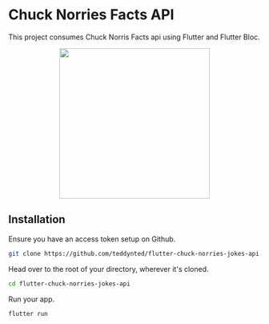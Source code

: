 # Chuck Norries Facts API

This project consumes Chuck Norris Facts api using Flutter and Flutter Bloc.

<img style="display: block; margin: auto; width: 300px;"
src="https://teddy-kekana-blog.s3.amazonaws.com/flutter-chuck-norris-facts-api.png">

## Installation

Ensure you have an access token setup on Github.

```bash
git clone https://github.com/teddynted/flutter-chuck-norries-jokes-api.git
```

Head over to the root of your directory, wherever it's cloned.
```bash
cd flutter-chuck-norries-jokes-api
```

Run your app.

```bash
flutter run
```
